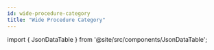 ```yaml
---
id: wide-procedure-category
title: "Wide Procedure Category"
---
```


import { JsonDataTable } from '@site/src/components/JsonDataTable';

<JsonDataTable  jsonPath="nodes.model\.the_tuva_project\.ccsr__wide_procedure_category.columns" />
